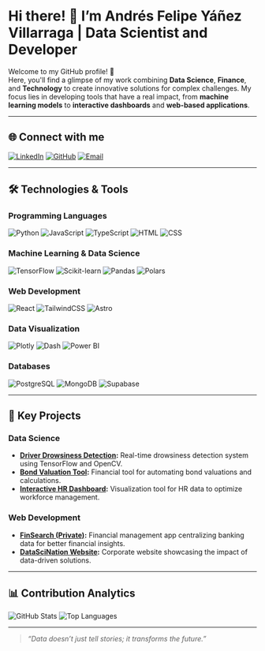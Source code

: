 # Hi there! 👋 I’m Andrés Felipe Yáñez Villarraga | Data Scientist and Developer

Welcome to my GitHub profile! 🚀  
Here, you'll find a glimpse of my work combining **Data Science**, **Finance**, and **Technology** to create innovative solutions for complex challenges. My focus lies in developing tools that have a real impact, from **machine learning models** to **interactive dashboards** and **web-based applications**.

---

## 🌐 Connect with me
[![LinkedIn](https://img.shields.io/badge/LinkedIn-Andrés%20Felipe%20Yáñez-blue?style=for-the-badge&logo=linkedin)](https://linkedin.com/in/andrés-felipe-yañez-villarraga)
[![GitHub](https://img.shields.io/badge/GitHub-TheChieft-black?style=for-the-badge&logo=github)](https://github.com/TheChieft)
[![Email](https://img.shields.io/badge/Email-aandresfelipeyanezz@gmail.com-red?style=for-the-badge&logo=gmail)](mailto:aandresfelipeyanezz@gmail.com)

---

## 🛠 Technologies & Tools
### Programming Languages
![Python](https://img.shields.io/badge/Python-3776AB?style=for-the-badge&logo=python&logoColor=white)
![JavaScript](https://img.shields.io/badge/JavaScript-F7DF1E?style=for-the-badge&logo=javascript&logoColor=black)
![TypeScript](https://img.shields.io/badge/TypeScript-3178C6?style=for-the-badge&logo=typescript&logoColor=white)
![HTML](https://img.shields.io/badge/HTML-E34F26?style=for-the-badge&logo=html5&logoColor=white)
![CSS](https://img.shields.io/badge/CSS-1572B6?style=for-the-badge&logo=css3&logoColor=white)

### Machine Learning & Data Science
![TensorFlow](https://img.shields.io/badge/TensorFlow-FF6F00?style=for-the-badge&logo=tensorflow&logoColor=white)
![Scikit-learn](https://img.shields.io/badge/Scikit--Learn-F7931E?style=for-the-badge&logo=scikitlearn&logoColor=white)
![Pandas](https://img.shields.io/badge/Pandas-150458?style=for-the-badge&logo=pandas&logoColor=white)
![Polars](https://img.shields.io/badge/Polars-000000?style=for-the-badge&logo=dataiku&logoColor=white)

### Web Development
![React](https://img.shields.io/badge/React-61DAFB?style=for-the-badge&logo=react&logoColor=black)
![TailwindCSS](https://img.shields.io/badge/TailwindCSS-06B6D4?style=for-the-badge&logo=tailwindcss&logoColor=white)
![Astro](https://img.shields.io/badge/Astro-FF5D01?style=for-the-badge&logo=astro&logoColor=white)

### Data Visualization
![Plotly](https://img.shields.io/badge/Plotly-3F4F75?style=for-the-badge&logo=plotly&logoColor=white)
![Dash](https://img.shields.io/badge/Dash-000000?style=for-the-badge&logo=dash&logoColor=white)
![Power BI](https://img.shields.io/badge/Power%20BI-F2C811?style=for-the-badge&logo=powerbi&logoColor=black)

### Databases
![PostgreSQL](https://img.shields.io/badge/PostgreSQL-336791?style=for-the-badge&logo=postgresql&logoColor=white)
![MongoDB](https://img.shields.io/badge/MongoDB-47A248?style=for-the-badge&logo=mongodb&logoColor=white)
![Supabase](https://img.shields.io/badge/Supabase-3ECF8E?style=for-the-badge&logo=supabase&logoColor=white)

---

## 🌟 Key Projects
### Data Science
- **[Driver Drowsiness Detection](https://github.com/TheChieft/deteccion-somnolencia):** Real-time drowsiness detection system using TensorFlow and OpenCV.
- **[Bond Valuation Tool](https://github.com/TheChieft/bonds_value):** Financial tool for automating bond valuations and calculations.
- **[Interactive HR Dashboard](https://github.com/TheChieft/dashboard-recursos-humanos):** Visualization tool for HR data to optimize workforce management.

### Web Development
- **[FinSearch (Private)](https://github.com):** Financial management app centralizing banking data for better financial insights.
- **[DataSciNation Website](https://github.com):** Corporate website showcasing the impact of data-driven solutions.

---

## 📊 Contribution Analytics
![GitHub Stats](https://github-readme-stats.vercel.app/api?username=TheChieft&show_icons=true&theme=tokyonight)
![Top Languages](https://github-readme-stats.vercel.app/api/top-langs/?username=TheChieft&layout=compact&theme=tokyonight)

---

> _“Data doesn’t just tell stories; it transforms the future.”_

